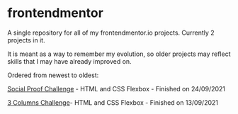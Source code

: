 # frontendmentor
A single repository for all of my frontendmentor.io projects. Currently 2 projects in it.

It is meant as a way to remember my evolution, so older projects may reflect skills that I may have already improved on.


Ordered from newest to oldest:

[Social Proof Challenge](https://www.frontendmentor.io/challenges/social-proof-section-6e0qTv_bA) - HTML and CSS Flexbox - Finished on 24/09/2021 

[3 Columns Challenge](https://www.frontendmentor.io/challenges/3column-preview-card-component-pH92eAR2-)- HTML and CSS Flexbox - Finished on 13/09/2021 



